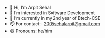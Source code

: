 - 👋 Hi, I’m Arpit Sehal
- 👀 I’m interested in Software Development
- 🌱 I’m currently in my 2nd year of Btech-CSE
- 📫 For contact:- 2005sehalarpit@gmail.com
- 😄 Pronouns: he/him 

<!---
arpitsehal/arpitsehal is a ✨ special ✨ repository because its `README.md` (this file) appears on your GitHub profile.
You can click the Preview link to take a look at your changes.
--->
